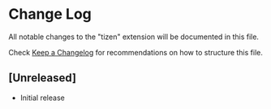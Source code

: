 # Change Log

All notable changes to the "tizen" extension will be documented in this file.

Check [Keep a Changelog](http://keepachangelog.com/) for recommendations on how to structure this file.

## [Unreleased]

- Initial release